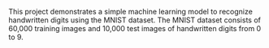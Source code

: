 This project demonstrates a simple machine learning model to recognize handwritten digits using the MNIST dataset. 
The MNIST dataset consists of 60,000 training images and 10,000 test images of handwritten digits from 0 to 9.
